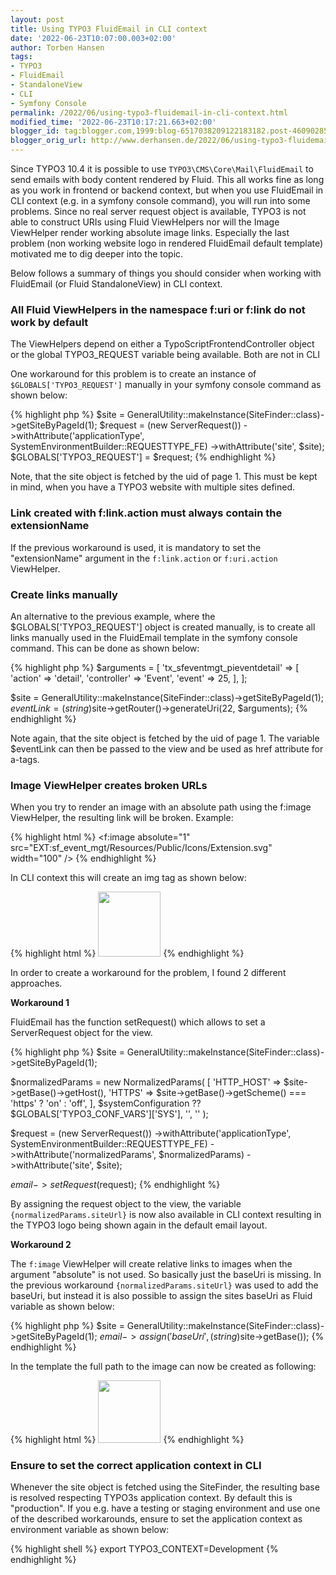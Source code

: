 ```yaml
---
layout: post
title: Using TYPO3 FluidEmail in CLI context
date: '2022-06-23T10:07:00.003+02:00'
author: Torben Hansen
tags:
- TYPO3
- FluidEmail
- StandaloneView
- CLI
- Symfony Console
permalink: /2022/06/using-typo3-fluidemail-in-cli-context.html
modified_time: '2022-06-23T10:17:21.663+02:00'
blogger_id: tag:blogger.com,1999:blog-6517038209122183182.post-4609028560548194137
blogger_orig_url: http://www.derhansen.de/2022/06/using-typo3-fluidemail-in-cli-context.html
---
```

Since TYPO3 10.4 it is possible to use `TYPO3\CMS\Core\Mail\FluidEmail` to send emails with body content rendered
by Fluid. This all works fine as long as you work in frontend or backend context, but when you use FluidEmail in CLI
context (e.g. in a symfony console command), you will run into some problems. Since no real server request object is
available, TYPO3 is not able to construct URIs using Fluid ViewHelpers nor will the Image ViewHelper render working
absolute image links. Especially the last problem (non working website logo in rendered FluidEmail default template)
motivated me to dig deeper into the topic.

Below follows a summary of things you should consider when working with FluidEmail (or Fluid StandaloneView) in CLI
context.

### All Fluid ViewHelpers in the namespace f:uri or f:link do not work by default

The ViewHelpers depend on either a TypoScriptFrontendController object or the global TYPO3_REQUEST variable being
available. Both are not in CLI

One workaround for this problem is to create an instance of `$GLOBALS['TYPO3_REQUEST']` manually in your symfony
console command as shown below:

{% highlight php %}
$site = GeneralUtility::makeInstance(SiteFinder::class)->getSiteByPageId(1);
$request = (new ServerRequest())
    ->withAttribute('applicationType', SystemEnvironmentBuilder::REQUESTTYPE_FE)
    ->withAttribute('site', $site);
$GLOBALS['TYPO3_REQUEST'] = $request;
{% endhighlight %}

Note, that the site object is fetched by the uid of page 1. This must be kept in mind, when you have a TYPO3 website
with multiple sites defined.

### Link created with f:link.action must always contain the extensionName
If the previous workaround is used, it is mandatory to set the "extensionName" argument in the `f:link.action` or
`f:uri.action` ViewHelper.

### Create links manually

An alternative to the previous example, where the $GLOBALS['TYPO3_REQUEST'] object is created manually, is to create
all links manually used in the FluidEmail template in the symfony console command. This can be done as shown below:

{% highlight php %}
$arguments = [
    'tx_sfeventmgt_pieventdetail' => [
        'action' => 'detail',
        'controller' => 'Event',
        'event' => 25,
    ],
];

$site = GeneralUtility::makeInstance(SiteFinder::class)->getSiteByPageId(1);
$eventLink = (string)$site->getRouter()->generateUri(22, $arguments);
{% endhighlight %}

Note again, that the site object is fetched by the uid of page 1. The variable $eventLink can then be passed to the
view and be used as href attribute for a-tags.

### Image ViewHelper creates broken URLs

When you try to render an image with an absolute path using the f:image ViewHelper, the resulting link will be broken.
Example:

{% highlight html %}
<f:image absolute="1" src="EXT:sf_event_mgt/Resources/Public/Icons/Extension.svg" width="100" />
{% endhighlight %}

In CLI context this will create an img tag as shown below:

{% highlight html %}
<img src="http://./typo3/sysext/core/bin/typo3conf/ext/sf_event_mgt/Resources/Public/Icons/Extension.svg" width="100" height="104" alt="">
{% endhighlight %}

In order to create a workaround for the problem, I found 2 different approaches.

**Workaround 1**

FluidEmail has the function setRequest() which allows to set a ServerRequest object for the view. 

{% highlight php %}
$site = GeneralUtility::makeInstance(SiteFinder::class)->getSiteByPageId(1);

$normalizedParams = new NormalizedParams(
    [
        'HTTP_HOST' => $site->getBase()->getHost(),
        'HTTPS' => $site->getBase()->getScheme() === 'https' ? 'on' : 'off',
    ],
    $systemConfiguration ?? $GLOBALS['TYPO3_CONF_VARS']['SYS'],
    '',
    ''
);

$request = (new ServerRequest())
    ->withAttribute('applicationType', SystemEnvironmentBuilder::REQUESTTYPE_FE)
    ->withAttribute('normalizedParams', $normalizedParams)
    ->withAttribute('site', $site);

$email->setRequest($request);
{% endhighlight %}

By assigning the request object to the view, the variable `{normalizedParams.siteUrl}` is now also available in CLI 
context resulting in the TYPO3 logo being shown again in the default email layout. 

**Workaround 2**

The `f:image` ViewHelper will create relative links to images when the argument "absolute" is not used. So basically just
the baseUri is missing. In the previous workaround `{normalizedParams.siteUrl}` was used to add the baseUri, but instead
it is also possible to assign the sites baseUri as Fluid variable as shown below:

{% highlight php %}
$site = GeneralUtility::makeInstance(SiteFinder::class)->getSiteByPageId(1);
$email->assign('baseUri', (string)$site->getBase());
{% endhighlight %}

In the template the full path to the image can now be created as following:

{% highlight html %}
<img src="{baseUri}{f:uri.image(src: 'EXT:sf_event_mgt/Resources/Public/Icons/Extension.svg', width: '100')}" width="100" />
{% endhighlight %}

### Ensure to set the correct application context in CLI

Whenever the site object is fetched using the SiteFinder, the resulting base is resolved respecting TYPO3s application
context. By default this is "production". If you e.g. have a testing or staging environment and use one of the described
workarounds, ensure to set the application context as environment variable as shown below:

{% highlight shell %}
export TYPO3_CONTEXT=Development
{% endhighlight %}
